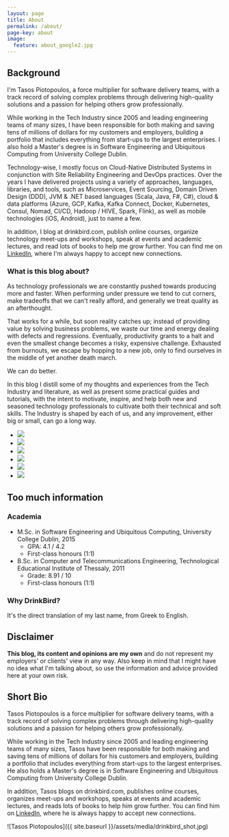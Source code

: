 ```yaml
---
layout: page
title: About
permalink: /about/
page-key: about
image:
  feature: about_google2.jpg
---
```


## Background

I'm Tasos Piotopoulos, a force multiplier for software delivery teams, with a track record of solving complex problems through delivering high-quality solutions and a passion for helping others grow professionally.

While working in the Tech Industry since 2005 and leading engineering teams of many sizes, I have been responsible for both making and saving tens of millions of dollars for my customers and employers, building a portfolio that includes everything from start-ups to the largest enterprises. I also hold a Master's degree is in Software Engineering and Ubiquitous Computing from University College Dublin.

Technology-wise, I mostly focus on Cloud-Native Distributed Systems in conjunction with Site Reliability Engineering and DevOps practices. Over the years I have delivered projects using a variety of approaches, languages, libraries, and tools, such as Microservices, Event Sourcing, Domain Driven Design (DDD), JVM & .NET based languages (Scala, Java, F#, C#), cloud & data platforms (Azure, GCP, Kafka, Kafka Connect, Docker, Kubernetes, Consul, Nomad, CI/CD, Hadoop / HIVE, Spark, Flink), as well as mobile technologies (iOS, Android), just to name a few.

In addition, I blog at drinkbird.com, publish online courses, organize technology meet-ups and workshops, speak at events and academic lectures, and read lots of books to help me grow further. You can find me on [LinkedIn](https://linkedin.com/in/piotopoulos), where I'm always happy to accept new connections.

### What is this blog about?

As technology professionals we are constantly pushed towards producing more and faster. When performing under pressure we tend to cut corners, make tradeoffs that we can't really afford, and generally we treat quality as an afterthought.

That works for a while, but soon reality catches up; instead of providing value by solving business problems, we waste our time and energy dealing with defects and regressions. Eventually, productivity grants to a halt and even the smallest change becomes a risky, expensive challenge. Exhausted from burnouts, we escape by hopping to a new job, only to find ourselves in the middle of yet another death march.

We can do better.

In this blog I distill some of my thoughts and experiences from the Tech Industry and literature, as well as present some practical guides and tutorials, with the intent to motivate, inspire, and help both new and seasoned technology professionals to cultivate both their technical and soft skills. The Industry is shaped by each of us, and any improvement, either big or small, can go a long way.

<ul class="list-inline gallery">
	<li>
		<a href="{{ site.baseurl }}/images/DSCN6650.jpg" class="image-popup mfp-with-zoom" title="At the Global Azure Bootcamp as a guest speaker, Athens 2014">
			<img src="{{ site.baseurl }}/images/DSCN6650-150x150.jpg" />
		</a>
	</li>
	<li>
		<a href="{{ site.baseurl }}/images/10461621_10204160249869197_1374694601253781239_n.jpg" class="image-popup mfp-with-zoom" title="At the Patterns and Practices for the Cloud Event as a guest speaker, Athens 2014">
			<img src="{{ site.baseurl }}/images/10461621_10204160249869197_1374694601253781239_n_150x150.png" />
		</a>
	</li>
	<li>
		<a href="{{ site.baseurl }}/images/10359500_10205500520815133_6051871685517638110_n.jpg" class="image-popup mfp-with-zoom" title="At UCD's Enterprise, Innovation and Entrepreneurship course, presenting The Lean Startup by Eric Ries, Dublin 2015">
			<img src="{{ site.baseurl }}/images/10359500_10205500520815133_6051871685517638110_n_150x150.png" />
		</a>
	</li>
	<li>
		<a href="{{ site.baseurl }}/images/ucd_graduation.jpg" class="image-popup mfp-with-zoom" title="At the M.Sc. graduation ceremony, UCD, Dublin 2015">
			<img src="{{ site.baseurl }}/images/ucd_graduation_150.jpg" />
		</a>
	</li>
	<li>
		<a href="{{ site.baseurl }}/images/nci3.jpg" class="image-popup mfp-with-zoom" title="At the National College of Ireland as a guest speaker, Dublin 2015">
			<img src="{{ site.baseurl }}/images/nci3_150.jpg" />
		</a>
	</li>
	<li>
		<a href="{{ site.baseurl }}/images/angularjs_keynote.jpg" class="image-popup mfp-with-zoom" title="Delivering the AngularJS Dublin keynote, Google, Dublin 2016">
			<img src="{{ site.baseurl }}/images/angularjs_keynote_150x150.jpg" />
		</a>
	</li>
</ul>

## Too much information

### Academia

- M.Sc. in Software Engineering and Ubiquitous Computing, University College Dublin, 2015
	- GPA: 4.1 / 4.2
	- First-class honours (1:1)
- B.Sc. in Computer and Telecommunications Engineering, Technological Educational Institute of Thessaly, 2011
	- Grade: 8.91 / 10
	- First-class honours (1:1)

### Why DrinkBird?

It's the direct translation of my last name, from Greek to English.

## Disclaimer

**This blog, its content and opinions are my own** and do not represent my employers' or clients' view in any way. Also keep in mind that I might have no idea what I'm talking about, so use the information and advice provided here at your own risk.

## Short Bio

Tasos Piotopoulos is a force multiplier for software delivery teams, with a track record of solving complex problems through delivering high-quality solutions and a passion for helping others grow professionally.

While working in the Tech Industry since 2005 and leading engineering teams of many sizes, Tasos have been responsible for both making and saving tens of millions of dollars for his customers and employers, building a portfolio that includes everything from start-ups to the largest enterprises. He also holds a Master's degree is in Software Engineering and Ubiquitous Computing from University College Dublin.

In addition, Tasos blogs on drinkbird.com, publishes online courses, organizes meet-ups and workshops, speaks at events and academic lectures, and reads lots of books to help him grow further. You can find him on [LinkedIn](https://linkedin.com/in/piotopoulos), where he is always happy to accept new connections.

![Tasos Piotopoulos]({{ site.baseurl }}/assets/media/drinkbird_shot.jpg)
